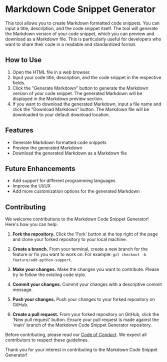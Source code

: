 # Markdown Code Snippet Generator

This tool allows you to create Markdown formatted code snippets. You can input a title, description, and the code snippet itself. The tool will generate the Markdown version of your code snippet, which you can preview and download as a Markdown file. This is particularly useful for developers who want to share their code in a readable and standardized format.

## How to Use

1. Open the HTML file in a web browser.
2. Input your code title, description, and the code snippet in the respective fields.
3. Click the "Generate Markdown" button to generate the Markdown version of your code snippet. The generated Markdown will be displayed in the Markdown preview section.
4. If you want to download the generated Markdown, input a file name and click the "Download Markdown" button. The Markdown file will be downloaded to your default download location.

## Features

- Generate Markdown formatted code snippets
- Preview the generated Markdown
- Download the generated Markdown as a Markdown file

## Future Enhancements

- Add support for different programming languages
- Improve the UI/UX
- Add more customization options for the generated Markdown

## Contributing

We welcome contributions to the Markdown Code Snippet Generator! Here's how you can help:

1. **Fork the repository.** Click the 'Fork' button at the top right of the page and clone your forked repository to your local machine.

2. **Create a branch.** From your terminal, create a new branch for the feature or fix you want to work on. For example: `git checkout -b feature/add-python-support`.

3. **Make your changes.** Make the changes you want to contribute. Please try to follow the existing code style.

4. **Commit your changes.** Commit your changes with a descriptive commit message.

5. **Push your changes.** Push your changes to your forked repository on GitHub.

6. **Create a pull request.** From your forked repository on GitHub, click the 'New pull request' button. Ensure your pull request is made against the 'main' branch of the Markdown Code Snippet Generator repository.

Before contributing, please read our [Code of Conduct](./CODE_OF_CONDUCT.md). We expect all contributors to respect these guidelines.

Thank you for your interest in contributing to the Markdown Code Snippet Generator!